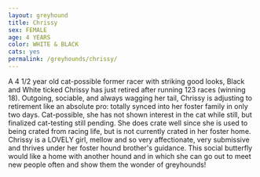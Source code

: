 ```yaml
---
layout: greyhound
title: Chrissy
sex: FEMALE
age: 4 YEARS
color: WHITE & BLACK
cats: yes
permalink: /greyhounds/chrissy/
---
```


A 4 1/2 year old cat-possible former racer with striking good looks, Black and White ticked Chrissy has just retired
after running 123 races (winning 18). Outgoing, sociable, and always wagging her tail, Chrissy is adjusting to
retirement like an absolute pro: totally synced into her foster family in only two days. Cat-possible, she has not shown
interest in the cat while still, but finalized cat-testing still pending. She does crate well since she is used to being
crated from racing life, but is not currently crated in her foster home. Chrissy is a LOVELY girl, mellow and so very
affectionate, very submissive and thrives under her foster hound brother's guidance. This social butterfly would like a
home with another hound and in which she can go out to meet new people often and show them the wonder of greyhounds!
